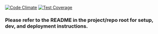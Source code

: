 [![Code Climate](https://codeclimate.com/repos/588b962844226d0054001fa5/badges/dcdc238c9eb4338de858/gpa.svg)](https://codeclimate.com/repos/588b962844226d0054001fa5/feed)
[![Test Coverage](https://codeclimate.com/repos/588b962844226d0054001fa5/badges/dcdc238c9eb4338de858/coverage.svg)](https://codeclimate.com/repos/588b962844226d0054001fa5/coverage)

### Please refer to the README in the project/repo root for setup, dev, and deployment instructions.
